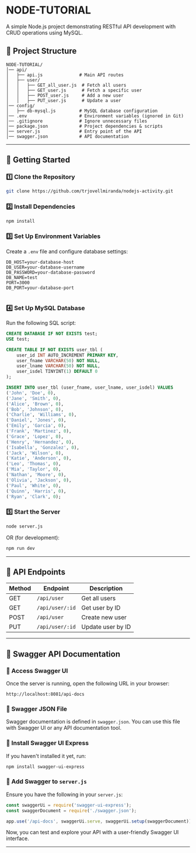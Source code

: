 # NODE-TUTORIAL

A simple Node.js project demonstrating RESTful API development with CRUD operations using MySQL.

## 📂 Project Structure

```
NODE-TUTORIAL/
│── api/
│   ├── api.js              # Main API routes
│   ├── user/
│   │   ├── GET_all_user.js  # Fetch all users
│   │   ├── GET_user.js      # Fetch a specific user
│   │   ├── POST_user.js     # Add a new user
│   │   ├── PUT_user.js      # Update a user
│── config/
│   ├── db-mysql.js         # MySQL database configuration
│── .env                    # Environment variables (ignored in Git)
│── .gitignore              # Ignore unnecessary files
│── package.json            # Project dependencies & scripts
│── server.js               # Entry point of the API
│── swagger.json            # API documentation
```

---

## 🚀 Getting Started

### 1️⃣ Clone the Repository

```sh
git clone https://github.com/trjovellmiranda/nodejs-activity.git
```

### 2️⃣ Install Dependencies

```sh
npm install
```

### 3️⃣ Set Up Environment Variables

Create a `.env` file and configure database settings:

```
DB_HOST=your-database-host
DB_USER=your-database-username
DB_PASSWORD=your-database-password
DB_NAME=test
PORT=3000
DB_PORT=your-database-port


```

### 4️⃣ Set Up MySQL Database

Run the following SQL script:

```sql
CREATE DATABASE IF NOT EXISTS test;
USE test;

CREATE TABLE IF NOT EXISTS user_tbl (
    user_id INT AUTO_INCREMENT PRIMARY KEY,
    user_fname VARCHAR(50) NOT NULL,
    user_lname VARCHAR(50) NOT NULL,
    user_isdel TINYINT(1) DEFAULT 0
);

INSERT INTO user_tbl (user_fname, user_lname, user_isdel) VALUES
('John', 'Doe', 0),
('Jane', 'Smith', 0),
('Alice', 'Brown', 0),
('Bob', 'Johnson', 0),
('Charlie', 'Williams', 0),
('Daniel', 'Jones', 0),
('Emily', 'Garcia', 0),
('Frank', 'Martinez', 0),
('Grace', 'Lopez', 0),
('Henry', 'Hernandez', 0),
('Isabella', 'Gonzalez', 0),
('Jack', 'Wilson', 0),
('Katie', 'Anderson', 0),
('Leo', 'Thomas', 0),
('Mia', 'Taylor', 0),
('Nathan', 'Moore', 0),
('Olivia', 'Jackson', 0),
('Paul', 'White', 0),
('Quinn', 'Harris', 0),
('Ryan', 'Clark', 0);
```

### 5️⃣ Start the Server

```sh
node server.js
```
OR (for development):

```sh
npm run dev
```

---

## 🔌 API Endpoints

| Method | Endpoint         | Description        |
|--------|----------------|--------------------|
| GET    | `/api/user`    | Get all users     |
| GET    | `/api/user/:id` | Get user by ID    |
| POST   | `/api/user`    | Create new user   |
| PUT    | `/api/user/:id` | Update user by ID |

---

## 📖 Swagger API Documentation

### 🔗 Access Swagger UI
Once the server is running, open the following URL in your browser:

```
http://localhost:8081/api-docs 

```

### 📂 Swagger JSON File
Swagger documentation is defined in `swagger.json`. You can use this file with Swagger UI or any API documentation tool.

### 🚀 Install Swagger UI Express
If you haven't installed it yet, run:

```sh
npm install swagger-ui-express
```

### 🔧 Add Swagger to `server.js`
Ensure you have the following in your `server.js`:

```javascript
const swaggerUi = require('swagger-ui-express');
const swaggerDocument = require('./swagger.json');

app.use('/api-docs', swaggerUi.serve, swaggerUi.setup(swaggerDocument));
```

Now, you can test and explore your API with a user-friendly Swagger UI interface.

---
